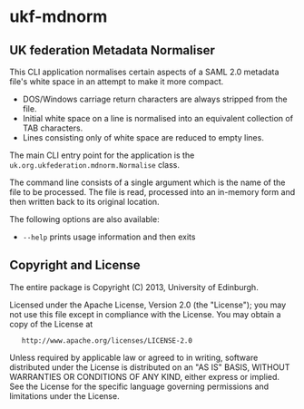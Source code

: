 # ukf-mdnorm

## UK federation Metadata Normaliser

This CLI application normalises certain aspects of a SAML 2.0 metadata file's white space in an attempt to make it more compact.

* DOS/Windows carriage return characters are always stripped from the file.
* Initial white space on a line is normalised into an equivalent collection of TAB characters.
* Lines consisting only of white space are reduced to empty lines.

The main CLI entry point for the application is the `uk.org.ukfederation.mdnorm.Normalise` class.

The command line consists of a single argument which is the name of the file to be processed.  The file is read, processed into an in-memory form and then written back to its original location.

The following options are also available:

* `--help` prints usage information and then exits

## Copyright and License

The entire package is Copyright (C) 2013, University of Edinburgh.

Licensed under the Apache License, Version 2.0 (the "License");
you may not use this file except in compliance with the License.
You may obtain a copy of the License at

       http://www.apache.org/licenses/LICENSE-2.0

Unless required by applicable law or agreed to in writing, software
distributed under the License is distributed on an "AS IS" BASIS,
WITHOUT WARRANTIES OR CONDITIONS OF ANY KIND, either express or implied.
See the License for the specific language governing permissions and
limitations under the License.
